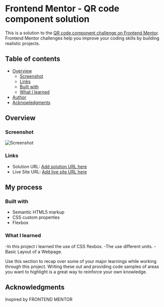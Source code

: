 # Frontend Mentor - QR code component solution

This is a solution to the [QR code component challenge on Frontend Mentor](https://www.frontendmentor.io/challenges/qr-code-component-iux_sIO_H). Frontend Mentor challenges help you improve your coding skills by building realistic projects. 

## Table of contents

- [Overview](#overview)
  - [Screenshot](#screenshot)
  - [Links](#links)
  - [Built with](#built-with)
  - [What I learned](#what-i-learned)
- [Author](#author)
- [Acknowledgments](#acknowledgments)

## Overview

### Screenshot

![Screenshot](https://user-images.githubusercontent.com/60057043/231210185-102ee7ee-0fd4-43d2-96b8-669b49c1d790.png)

### Links

- Solution URL: [Add solution URL here](https://your-solution-url.com)
- Live Site URL: [Add live site URL here](https://your-live-site-url.com)

## My process

### Built with

- Semantic HTML5 markup
- CSS custom properties
- Flexbox

### What I learned

-In this project i learned the use of CSS flexbox.
-The use different units.
-Basic Layout of a Webpage.

Use this section to recap over some of your major learnings while working through this project. Writing these out and providing code samples of areas you want to highlight is a great way to reinforce your own knowledge.

## Acknowledgments

Inspired by FRONTEND MENTOR
